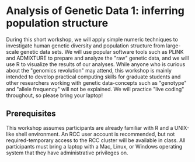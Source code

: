 # Analysis of Genetic Data 1: inferring population structure

During this short workshop, we will apply simple numeric techniques to
investigate human genetic diversity and population structure from
large-scale genetic data sets. We will use popular software tools such
as PLINK and ADMIXTURE to prepare and analyze the "raw" genetic data,
and we will use R to visualize the results of our analyses. While
anyone who is curious about the "genomics revolution" may attend, this
workshop is mainly intended to develop practical computing skills for
graduate students and other researchers working with genetic
data-concepts such as "genotype" and "allele frequency" will not be
explained. We will practice "live coding" throughout, so please bring
your laptop!

## Prerequisites

This workshop assumes participants are already familiar with R and a
UNIX-like shell environment. An RCC user account is recommended, but
not required-temporary access to the RCC cluster will be available in
class. All participants must bring a laptop with a Mac, Linux, or
Windows operating system that they have administrative privileges on.

